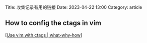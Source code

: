 Title: 收集记录有用的链接
Date: 2023-04-22 13:00
Category:  article



## How to config the ctags in vim

[[Use vim with ctags | what-why-how](https://kulkarniamit.github.io/whatwhyhow/howto/use-vim-ctags.html)]
